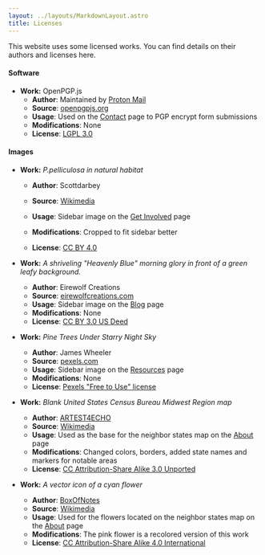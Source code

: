 ```yaml
---
layout: ../layouts/MarkdownLayout.astro
title: Licenses
---
```


This website uses some licensed works. You can find details on their authors and licenses here.

#### Software

- **Work:** OpenPGP.js
  - **Author**: Maintained by [Proton Mail](https://protonmail.com)
  - **Source**: [openpgpjs.org](https://openpgpjs.org/)
  - **Usage**: Used on the [Contact](/contact) page to PGP encrypt form submissions
  - **Modifications**: None
  - **License**: [LGPL 3.0](https://github.com/openpgpjs/openpgpjs/blob/main/LICENSE)

#### Images

- **Work:** *P.pelliculosa in natural habitat*

    - **Author**: Scottdarbey

    - **Source**: [Wikimedia](https://commons.wikimedia.org/wiki/File:Psilocybe_pelliculosa_mushrooms.jpg)

    - **Usage**: Sidebar image on the [Get Involved](/get-involved) page

    - **Modifications**: Cropped to fit sidebar better

    - **License**: [CC BY 4.0](https://creativecommons.org/licenses/by/4.0/)

- **Work:** *A shriveling "Heavenly Blue" morning glory in front of a green leafy background.*
  - **Author**: Eirewolf Creations
  - **Source**: [eirewolfcreations.com](https://cc.eirewolfcreations.com/?p=view&id=1101)
  - **Usage**: Sidebar image on the [Blog](/blog) page
  - **Modifications**: None
  - **License**: [CC BY 3.0 US Deed](https://creativecommons.org/licenses/by/3.0/us/)

- **Work:** *Pine Trees Under Starry Night Sky*
  - **Author**: James Wheeler
  - **Source**: [pexels.com](https://www.pexels.com/photo/pine-trees-under-starry-night-sky-1539225/)
  - **Usage**: Sidebar image on the [Resources](/resources) page
  - **Modifications**: None
  - **License**: [Pexels "Free to Use" license](https://www.pexels.com/license/)

- **Work:** *Blank United States Census Bureau Midwest Region map*
  - **Author**: [ARTEST4ECHO](https://commons.wikimedia.org/wiki/User:ARTEST4ECHO)
  - **Source**: [Wikimedia](https://commons.wikimedia.org/wiki/File:US_Census_Region_-_Midwest.svg)
  - **Usage**: Used as the base for the neighbor states map on the [About](/about) page
  - **Modifications**: Changed colors, borders, added state names and markers for notable areas
  - **License**: [CC Attribution-Share Alike 3.0 Unported](https://creativecommons.org/licenses/by-sa/3.0/deed.en)

- **Work:** *A vector icon of a cyan flower*
  - **Author**: [BoxOfNotes](https://commons.wikimedia.org/wiki/User:BoxOfNotes)
  - **Source**: [Wikimedia](https://commons.wikimedia.org/wiki/File:Vector_cyan_flower_2.svg)
  - **Usage**: Used for the flowers located on the neighbor states map on the [About](/about) page
  - **Modifications**: The pink flower is a recolored version of this work
  - **License**: [CC Attribution-Share Alike 4.0 International](https://creativecommons.org/licenses/by-sa/4.0/deed.en)
